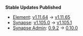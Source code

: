 **Stable Updates Published**

* [Element](https://github.com/element-hq/element-web): [v1.11.64](https://github.com/element-hq/element-web/releases/tag/v1.11.64) -> [v1.11.65](https://github.com/element-hq/element-web/releases/tag/v1.11.65)
* [Synapse](https://github.com/element-hq/synapse): [v1.105.0](https://github.com/element-hq/synapse/releases/tag/v1.105.0) -> [v1.105.1](https://github.com/element-hq/synapse/releases/tag/v1.105.1)
* [Synapse Admin](https://github.com/Awesome-Technologies/synapse-admin): [0.9.2](https://github.com/Awesome-Technologies/synapse-admin/releases/tag/0.9.2) -> [0.10.0](https://github.com/Awesome-Technologies/synapse-admin/releases/tag/0.10.0)
